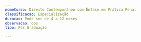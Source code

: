 ```yaml
---
nomeCurso: Direito Contemporâneo com Ênfase em Prática Penal
classificacao: Especialização
duracao: Pode ser de 4 a 12 meses
observacao: obs
tipo: Pós Graduação

---
```


